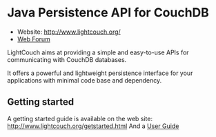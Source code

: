 Java Persistence API for CouchDB
================================

* Website: <http://www.lightcouch.org/>
* [Web Forum](http://groups.google.com/group/lightcouch)

LightCouch aims at providing a simple and easy-to-use APIs for communicating with CouchDB databases. 

It offers a powerful and lightweight persistence interface for your applications with minimal code base and dependency.

Getting started
---------------
A getting started guide is available on the web site: <http://www.lightcouch.org/getstarted.html>
And a [User Guide](http://www.lightcouch.org/lightcouch-guide.html)


